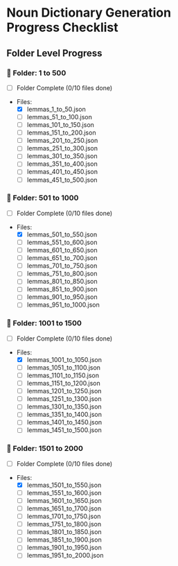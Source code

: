 # Noun Dictionary Generation Progress Checklist

## Folder Level Progress

### 📁 Folder: 1 to 500
- [ ] Folder Complete (0/10 files done)
- Files:
  - [x] lemmas_1_to_50.json
  - [ ] lemmas_51_to_100.json
  - [ ] lemmas_101_to_150.json
  - [ ] lemmas_151_to_200.json
  - [ ] lemmas_201_to_250.json
  - [ ] lemmas_251_to_300.json
  - [ ] lemmas_301_to_350.json
  - [ ] lemmas_351_to_400.json
  - [ ] lemmas_401_to_450.json
  - [ ] lemmas_451_to_500.json

### 📁 Folder: 501 to 1000
- [ ] Folder Complete (0/10 files done)
- Files:
  - [x] lemmas_501_to_550.json
  - [ ] lemmas_551_to_600.json
  - [ ] lemmas_601_to_650.json
  - [ ] lemmas_651_to_700.json
  - [ ] lemmas_701_to_750.json
  - [ ] lemmas_751_to_800.json
  - [ ] lemmas_801_to_850.json
  - [ ] lemmas_851_to_900.json
  - [ ] lemmas_901_to_950.json
  - [ ] lemmas_951_to_1000.json

### 📁 Folder: 1001 to 1500
- [ ] Folder Complete (0/10 files done)
- Files:
  - [x] lemmas_1001_to_1050.json
  - [ ] lemmas_1051_to_1100.json
  - [ ] lemmas_1101_to_1150.json
  - [ ] lemmas_1151_to_1200.json
  - [ ] lemmas_1201_to_1250.json
  - [ ] lemmas_1251_to_1300.json
  - [ ] lemmas_1301_to_1350.json
  - [ ] lemmas_1351_to_1400.json
  - [ ] lemmas_1401_to_1450.json
  - [ ] lemmas_1451_to_1500.json

### 📁 Folder: 1501 to 2000
- [ ] Folder Complete (0/10 files done)
- Files:
  - [x] lemmas_1501_to_1550.json
  - [ ] lemmas_1551_to_1600.json
  - [ ] lemmas_1601_to_1650.json
  - [ ] lemmas_1651_to_1700.json
  - [ ] lemmas_1701_to_1750.json
  - [ ] lemmas_1751_to_1800.json
  - [ ] lemmas_1801_to_1850.json
  - [ ] lemmas_1851_to_1900.json
  - [ ] lemmas_1901_to_1950.json
  - [ ] lemmas_1951_to_2000.json
